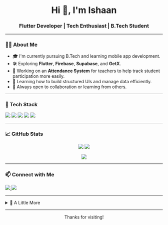 <h1 align="center">Hi 👋, I'm Ishaan</h1>
<h3 align="center">Flutter Developer | Tech Enthusiast | B.Tech Student</h3>

---

### 👨‍💻 About Me

- 🎓 I'm currently pursuing B.Tech and learning mobile app development.
- 🛠️ Exploring **Flutter**, **Firebase**, **Supabase**, and **GetX**.
- 📱 Working on an **Attendance System** for teachers to help track student participation more easily.
- 🌱 Learning how to build structured UIs and manage data efficiently.
- 💬 Always open to collaboration or learning from others.

---

### 🧰 Tech Stack

<p align="left">
  <img src="https://img.shields.io/badge/Flutter-02569B?style=for-the-badge&logo=flutter&logoColor=white"/>
  <img src="https://img.shields.io/badge/Dart-0175C2?style=for-the-badge&logo=dart&logoColor=white"/>
  <img src="https://img.shields.io/badge/Firebase-FFCA28?style=for-the-badge&logo=firebase&logoColor=black"/>
  <img src="https://img.shields.io/badge/Supabase-3ECF8E?style=for-the-badge&logo=supabase&logoColor=black"/>
  <img src="https://img.shields.io/badge/GetX-blueviolet?style=for-the-badge"/>
</p>

---

### 📈 GitHub Stats

<p align="center">
  <img src="https://github-readme-stats.vercel.app/api?username=yourusername&show_icons=true&theme=tokyonight&hide_title=true" />
  <img src="https://github-readme-stats.vercel.app/api/top-langs/?username=yourusername&layout=compact&theme=tokyonight" />
</p>

<p align="center">
  <img src="https://streak-stats.demolab.com?user=yourusername&theme=tokyonight&hide_border=true" />
</p>

---

### 📫 Connect with Me

<p>
  <a href="https://www.linkedin.com/in/ishaan-jindal-6b7083320/" target="_blank">
    <img src="https://img.shields.io/badge/LinkedIn-blue?logo=linkedin&logoColor=white&style=for-the-badge"/>
  </a>
  <a href="mailto:ishaanjindal2006@email.com">
    <img src="https://img.shields.io/badge/Email-D14836?style=for-the-badge&logo=gmail&logoColor=white"/>
  </a>
</p>

---

<details>
  <summary>🧩 A Little More</summary>
  <br/>
  - I'm focused on building practical projects that solve real problems  
  - Currently working on making my Flutter apps more responsive and structured  
  - I enjoy trying out new tools and backend services like Supabase and Firebase  
</details>

---

<p align="center">
  Thanks for visiting!
</p>
